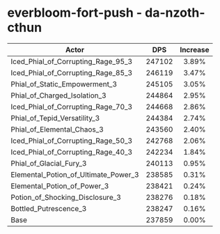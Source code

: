 # everbloom-fort-push - da-nzoth-cthun
| Actor | DPS | Increase |
|---|:---:|:---:|
|Iced_Phial_of_Corrupting_Rage_95_3|247102|3.89%|
|Iced_Phial_of_Corrupting_Rage_85_3|246119|3.47%|
|Phial_of_Static_Empowerment_3|245105|3.05%|
|Phial_of_Charged_Isolation_3|244864|2.95%|
|Iced_Phial_of_Corrupting_Rage_70_3|244668|2.86%|
|Phial_of_Tepid_Versatility_3|244384|2.74%|
|Phial_of_Elemental_Chaos_3|243560|2.40%|
|Iced_Phial_of_Corrupting_Rage_50_3|242768|2.06%|
|Iced_Phial_of_Corrupting_Rage_40_3|242234|1.84%|
|Phial_of_Glacial_Fury_3|240113|0.95%|
|Elemental_Potion_of_Ultimate_Power_3|238585|0.31%|
|Elemental_Potion_of_Power_3|238421|0.24%|
|Potion_of_Shocking_Disclosure_3|238276|0.18%|
|Bottled_Putrescence_3|238247|0.16%|
|Base|237859|0.00%|
